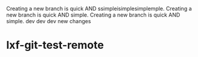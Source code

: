 Creating a new branch is quick AND ssimpleisimplesimplemple.
Creating a new branch is quick AND simple.
Creating a new branch is quick AND simple.
dev dev dev
new changes
# lxf-git-test-remote
